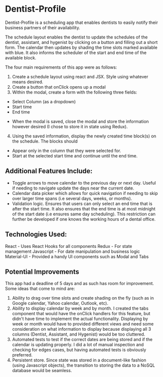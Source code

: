 # Dentist-Profile
Dentist-Profile is a scheduling app that enables dentists to easily notify their business partners of their availability.

The schedule layout enables the dentist to update the schedules of the dentist, assistant, and hygenist by clicking on a button and filling out a short form. The calendar then updates by shading the time slots marked available with blue. It also informs the scheduler of the start and end time of the available block.

The four main requirements of this app were as follows:
1. Create a schedule layout using react and JSX. Style using whatever means desired.
2. Create a button that onClick opens up a modal
3. Within the modal, create a form with the following three fields:
  * Select Column (as a dropdown)
  * Start time
  * End time
- When the modal is saved, close the modal and store the information however desired (I chose to store it in state using Redux).
4. Using the saved information, display the newly created time block(s) on the schedule. The
blocks should
- Appear only in the column that they were selected for.
- Start at the selected start time and continue until the end time.


## Additional Features Include:
* Toggle arrows to move calendar to the previous day or next day. Useful if needing to navigate update the days near the current date.
* Calendar data picker which allows for quick navigation if needing to skip over larger time spans (i.e several days, weeks, or months).
* Validation logic. Ensures that users can only select an end time that is after the start time. It also ensures that the end time is at most midnight of the start date (i.e ensures same day scheduling). This restriction can further be developed if one knows the working hours of a dental office.
 

## Technologies Used:
React - Uses React Hooks for all components
Redux - For state management
Javascript - For date manipulation and business logic
Material-UI - Provided a handy UI components such as Modal and Tabs


## Potential Improvements
This app had a deadline of 5 days and as such has room for improvement. Some ideas that come to mind are:
1. Ability to drag over time slots and create shading on the fly (such as in Google calendar, Yahoo calendar, Outlook, etc).
2. Ability to display calendar by week and by month. I created the tabs component that would have the onClick handlers for this feature, but didn't have time to implement the actual functionality. Displaying by week or month would have to provided different views and need some consideration on what information to display because displaying all 3 columns (Dentist, Assistant, and Hygenist) would be too cluttered.
3. Automated tests to test if the correct dates are being stored and if the calendar is updating properly. I did a lot of manual inspection and checking for edges cases, but having automated tests is obviously preferred.
4. Persistent store. Since state was stored in a document-like fashion (using Javascript objects), the transition to storing the data to a NoSQL database would be seamless.